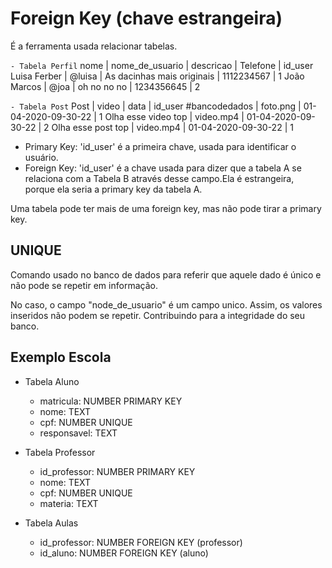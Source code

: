 # Foreign Key (chave estrangeira)

É a ferramenta usada relacionar tabelas.

`- Tabela Perfil`
nome           | nome_de_usuario  | descricao                  | Telefone    | id_user
Luisa Ferber   | @luisa           | As dacinhas mais originais | 1112234567  | 1
João Marcos    | @joa             | oh no no no                | 1234356645  | 2

`- Tabela Post`
Post                | video        | data                 | id_user
#bancodedados       | foto.png     | 01-04-2020-09-30-22  | 1
Olha esse video top | video.mp4    | 01-04-2020-09-30-22  | 2
Olha esse post top  | video.mp4    | 01-04-2020-09-30-22  | 1


- Primary Key: 'id_user' é a primeira chave, usada para identificar o usuário.
- Foreign Key: 'id_user' é a chave usada para dizer que a tabela A se relaciona com a Tabela B através desse campo.Ela é estrangeira, porque ela seria a primary key da tabela A.

Uma tabela pode ter mais de uma foreign key, mas não pode tirar a primary key.

## UNIQUE 

Comando usado no banco de dados para referir que aquele dado é único e não pode se repetir em informação.

No caso, o campo "node_de_usuario" é um campo unico. Assim, os valores inseridos não podem se repetir. Contribuindo para a integridade do seu banco.

## Exemplo Escola

- Tabela Aluno
    - matricula: NUMBER PRIMARY KEY
    - nome: TEXT
    - cpf: NUMBER UNIQUE
    - responsavel: TEXT

- Tabela Professor
    - id_professor: NUMBER PRIMARY KEY
    - nome: TEXT
    - cpf: NUMBER UNIQUE
    - materia: TEXT

- Tabela Aulas
    - id_professor: NUMBER FOREIGN KEY (professor)
    - id_aluno: NUMBER FOREIGN KEY (aluno)